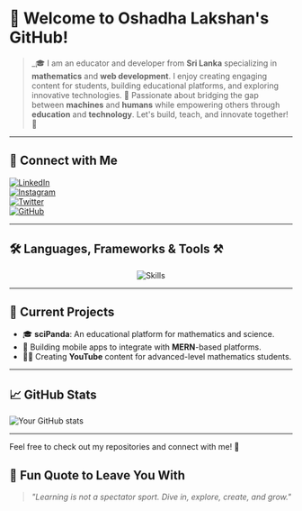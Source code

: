 # 🐼 Welcome to Oshadha Lakshan's GitHub!  

> _🎓 I am an educator and developer from **Sri Lanka** specializing in **mathematics** and **web development**. I enjoy creating engaging content for students, building educational platforms, and exploring innovative technologies. 🌟 Passionate about bridging the gap between **machines** and **humans** while empowering others through **education** and **technology**. Let's build, teach, and innovate together! 🚀 

---

## 🔗 Connect with Me

[![LinkedIn](https:///skillicons.dev/icons?i=linkedin)](https://www.linkedin.com/in/oshadha-lakshan)  
[![Instagram](https:///skillicons.dev/icons?i=instagram)](https://www.instagram.com/oshadha.lakshan.7)  
[![Twitter](https:///skillicons.dev/icons?i=twitter)](https://twitter.com/oshadha.lakshan.7)  
[![GitHub](https:///skillicons.dev/icons?i=github)](https://github.com/oshadhalakshan)

---

## 🛠️ **Languages, Frameworks & Tools** ⚒️  

<div align="center">
  <img src="https://skillicons.dev/icons?i=html,css,js,react,redux,nodejs,express,tailwind,bootstrap,python,django,mongodb,mysql,postgres,docker,git,github,heroku,linux,figma,vscode&perline=15" alt="Skills" />
</div>

---

## 🌱 Current Projects

- 🎓 **sciPanda**: An educational platform for mathematics and science.
- 📱 Building mobile apps to integrate with **MERN**-based platforms.
- 🧑‍🏫 Creating **YouTube** content for advanced-level mathematics students.

---

## 📈 GitHub Stats

![Your GitHub stats](https://github-readme-stats.vercel.app/api?username=oshadhalakshan&show_icons=true&theme=radical)  

---

Feel free to check out my repositories and connect with me! 🚀


## 🌟 **Fun Quote to Leave You With**  

> _"Learning is not a spectator sport. Dive in, explore, create, and grow."_  
